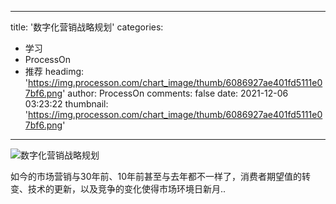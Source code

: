 
---
title: '数字化营销战略规划'
categories: 
 - 学习
 - ProcessOn
 - 推荐
headimg: 'https://img.processon.com/chart_image/thumb/6086927ae401fd5111e07bf6.png'
author: ProcessOn
comments: false
date: 2021-12-06 03:23:22
thumbnail: 'https://img.processon.com/chart_image/thumb/6086927ae401fd5111e07bf6.png'
---

<div>   
<img class="thumb" alt="数字化营销战略规划" src="https://img.processon.com/chart_image/thumb/6086927ae401fd5111e07bf6.png" referrerpolicy="no-referrer">
<p>如今的市场营销与30年前、10年前甚至与去年都不一样了，消费者期望值的转变、技术的更新，以及竞争的变化使得市场环境日新月..</p>  
</div>
            